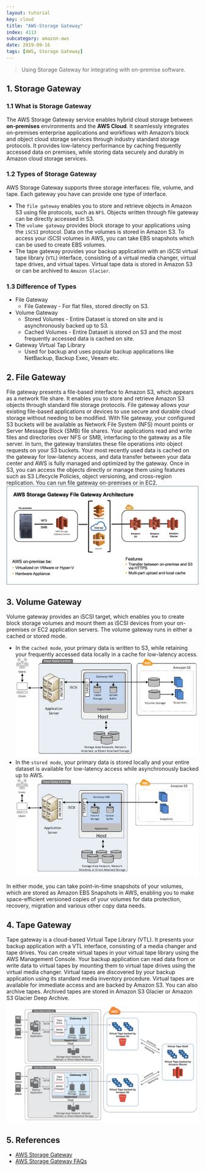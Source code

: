 ```yaml
---
layout: tutorial
key: cloud
title: "AWS-Storage Gateway"
index: 4113
subcategory: amazon-aws
date: 2019-09-16
tags: [AWS, Storage Gateway]
---
```


> Using Storage Gateway for integrating with on-premise software.

## 1. Storage Gateway
### 1.1 What is Storage Gateway
The AWS Storage Gateway service enables hybrid cloud storage between **on-premises** environments and the **AWS Cloud**. It seamlessly integrates on-premises enterprise applications and workflows with Amazon’s block and object cloud storage services through industry standard storage protocols. It provides low-latency performance by caching frequently accessed data on premises, while storing data securely and durably in Amazon cloud storage services.
### 1.2 Types of Storage Gateway
AWS Storage Gateway supports three storage interfaces: file, volume, and tape. Each gateway you have can provide one type of interface.
* The `file gateway` enables you to store and retrieve objects in Amazon S3 using file protocols, such as `NFS`. Objects written through file gateway can be directly accessed in S3.
* The `volume gateway` provides block storage to your applications using the `iSCSI` protocol. Data on the volumes is stored in Amazon S3. To access your iSCSI volumes in AWS, you can take EBS snapshots which can be used to create EBS volumes.
* The tape gateway provides your backup application with an iSCSI virtual tape library (`VTL`) interface, consisting of a virtual media changer, virtual tape drives, and virtual tapes. Virtual tape data is stored in Amazon S3 or can be archived to `Amazon Glacier`.

### 1.3 Difference of Types
* File Gateway
  - File Gateway - For flat files, stored directly on S3.
* Volume Gateway
  - Stored Volumes - Entire Dataset is stored on site and is asynchronously backed up to S3.
  - Cached Volumes - Entire Dataset is stored on S3 and the most frequently accessed data is cached on site.
* Gateway Virtual Tap Library
  - Used for backup and uses popular backup applications like NetBackup, Backup Exec, Veeam etc.

## 2. File Gateway
File gateway presents a file-based interface to Amazon S3, which appears as a network file share. It enables you to store and retrieve Amazon S3 objects through standard file storage protocols. File gateway allows your existing file-based applications or devices to use secure and durable cloud storage without needing to be modified. With file gateway, your configured S3 buckets will be available as Network File System (NFS) mount points or Server Message Block (SMB) file shares. Your applications read and write files and directories over NFS or SMB, interfacing to the gateway as a file server. In turn, the gateway translates these file operations into object requests on your S3 buckets. Your most recently used data is cached on the gateway for low-latency access, and data transfer between your data center and AWS is fully managed and optimized by the gateway. Once in S3, you can access the objects directly or manage them using features such as S3 Lifecycle Policies, object versioning, and cross-region replication. You can run file gateway on-premises or in EC2.
![image](/assets/images/cloud/4113/file-gateway-concepts.png)

## 3. Volume Gateway
Volume gateway provides an iSCSI target, which enables you to create block storage volumes and mount them as iSCSI devices from your on-premises or EC2 application servers. The volume gateway runs in either a cached or stored mode.
* In the `cached mode`, your primary data is written to S3, while retaining your frequently accessed data locally in a cache for low-latency access.
![image](/assets/images/cloud/4113/aws-storage-gateway-cached.png)
* In the `stored mode`, your primary data is stored locally and your entire dataset is available for low-latency access while asynchronously backed up to AWS.
![image](/assets/images/cloud/4113/aws-storage-gateway-stored.png)

In either mode, you can take point-in-time snapshots of your volumes, which are stored as Amazon EBS Snapshots in AWS, enabling you to make space-efficient versioned copies of your volumes for data protection, recovery, migration and various other copy data needs.

## 4. Tape Gateway
Tape gateway is a cloud-based Virtual Tape Library (VTL). It presents your backup application with a VTL interface, consisting of a media changer and tape drives. You can create virtual tapes in your virtual tape library using the AWS Management Console. Your backup application can read data from or write data to virtual tapes by mounting them to virtual tape drives using the virtual media changer. Virtual tapes are discovered by your backup application using its standard media inventory procedure. Virtual tapes are available for immediate access and are backed by Amazon S3. You can also archive tapes. Archived tapes are stored in Amazon S3 Glacier or Amazon S3 Glacier Deep Archive.
![image](/assets/images/cloud/4113/tape-gateway-volume-gateway.png)

## 5. References
* [AWS Storage Gateway](https://aws.amazon.com/storagegateway)
* [AWS Storage Gateway FAQs](https://aws.amazon.com/storagegateway/faqs/)
